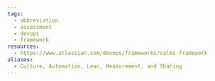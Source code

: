 ```yaml
---
tags:
  - abbreviation
  - assessment
  - devops
  - framework
resources:
  - https://www.atlassian.com/devops/frameworks/calms-framework
aliases:
  - Culture, Automation, Lean, Measurement, and Sharing
---
```

